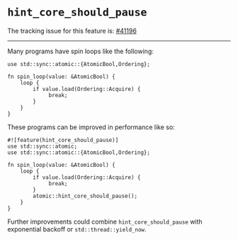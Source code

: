 # `hint_core_should_pause`

The tracking issue for this feature is: [#41196]

[#41196]: https://github.com/rust-lang/rust/issues/41196

------------------------

Many programs have spin loops like the following:

```rust,no_run
use std::sync::atomic::{AtomicBool,Ordering};

fn spin_loop(value: &AtomicBool) {
    loop {
        if value.load(Ordering::Acquire) {
             break;
        }
    }
}
```

These programs can be improved in performance like so:

```rust,no_run
#![feature(hint_core_should_pause)]
use std::sync::atomic;
use std::sync::atomic::{AtomicBool,Ordering};

fn spin_loop(value: &AtomicBool) {
    loop {
        if value.load(Ordering::Acquire) {
             break;
        }
        atomic::hint_core_should_pause();
    }
}
```

Further improvements could combine `hint_core_should_pause` with
exponential backoff or `std::thread::yield_now`.
